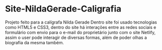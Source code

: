 # Site-NildaGerade-Caligrafia
Projeto feito para a calígrafa Nilda Gerade
Dentro site foi usado tecnologias como HTML5 e CSS3, dentro do site há interações entre as redes sociais e formulário com envio para o e-mail do proprietário junto com o site Netlify, assim o user pode interagir de diversas formas, além de poder olhas a biografia da mesma também.
